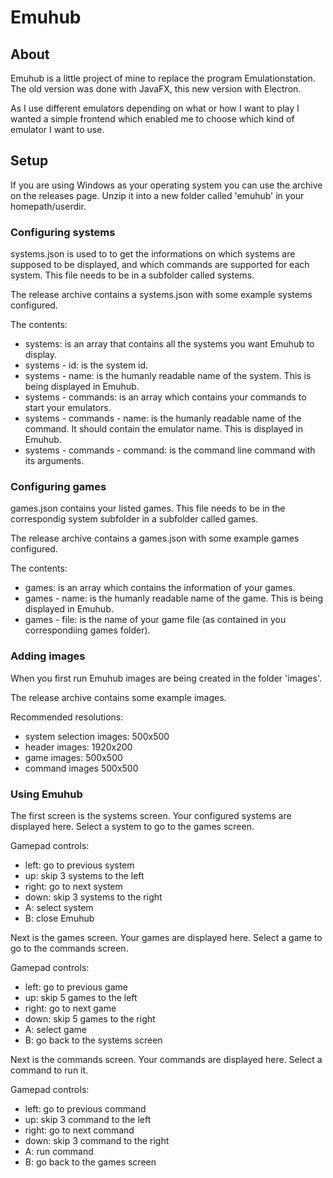 # Emuhub
## About
Emuhub is a little project of mine to replace the program Emulationstation. The old version was done with JavaFX, this new version with Electron.

As I use different emulators depending on what or how I want to play I wanted a simple frontend which enabled me to choose which kind of emulator I want to use.

## Setup
If you are using Windows as your operating system you can use the archive on the releases page. Unzip it into a new folder called 'emuhub' in your homepath/userdir.

### Configuring systems
systems.json is used to to get the informations on which systems are supposed to be displayed, and which commands are supported for each system.
This file needs to be in a subfolder called systems.

The release archive contains a systems.json with some example systems configured.

The contents:
- systems: is an array that contains all the systems you want Emuhub to display.
- systems - id: is the system id.
- systems - name: is the humanly readable name of the system.  This is being displayed in Emuhub.
- systems - commands: is an array which contains your commands to start your emulators.
- systems - commands - name: is the humanly readable name of the command. It should contain the emulator name. This is displayed in Emuhub.
- systems - commands - command: is the command line command with its arguments.

### Configuring games
games.json contains your listed games.
This file needs to be in the correspondig system subfolder in a subfolder called games.

The release archive contains a games.json with some example games configured.

The contents:
- games: is an array which contains the information of your games.
- games - name: is the humanly readable name of the game. This is being displayed in Emuhub.
- games - file: is the name of your game file (as contained in you correspondiing games folder).

### Adding images
When you first run Emuhub images are being created in the folder 'images'.

The release archive contains some example images.

Recommended resolutions:
- system selection images: 500x500
- header images: 1920x200
- game images: 500x500
- command images 500x500

### Using Emuhub
The first screen is the systems screen. Your configured systems are displayed here. Select a system to go to the games screen.

Gamepad controls:
- left: go to previous system
- up: skip 3 systems to the left
- right: go to next system
- down: skip 3 systems to the right
- A: select system
- B: close Emuhub

Next is the games screen. Your games are displayed here. Select a game to go to the commands screen.

Gamepad controls:
- left: go to previous game
- up: skip 5 games to the left
- right: go to next game
- down: skip 5 games to the right
- A: select game
- B: go back to the systems screen

Next is the commands screen. Your commands are displayed here. Select a command to run it.

Gamepad controls:
- left: go to previous command
- up: skip 3 command to the left
- right: go to next command
- down: skip 3 command to the right
- A: run command
- B: go back to the games screen
